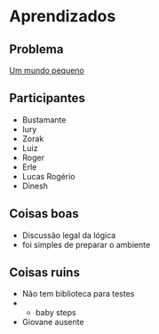 # Aprendizados

## Problema

 [Um mundo pequeno](http://dojopuzzles.com/problemas/exibe/um-mundo-pequeno/)

## Participantes

* Bustamante
* Iury
* Zorak
* Luiz
* Roger
* Erle 
* Lucas Rogério
* Dinesh

## Coisas boas

* Discussão legal da lógica
* foi simples de preparar o ambiente

## Coisas ruins

* Não tem biblioteca para testes
* + baby steps
* Giovane ausente
